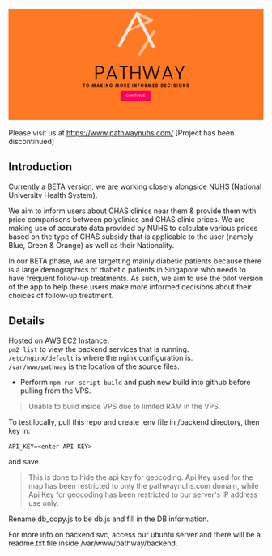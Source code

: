 
![homepage](public/readMeFiles/homepage.png "homepage")

Please visit us at https://www.pathwaynuhs.com/ [Project has been discontinued]

## Introduction

Currently a BETA version, we are working closely alongside NUHS (National University Health System).

We aim to inform users about CHAS clinics near them & provide them with price comparisons between polyclinics and CHAS clinic prices. We are making use of accurate data provided by NUHS to calculate various prices based on the type of CHAS subsidy that is applicable to the user (namely Blue, Green & Orange) as well as their Nationality. 

In our BETA phase, we are targetting mainly diabetic patients because there is a large demographics of diabetic patients in Singapore who needs to have frequent follow-up treatments. As such, we aim to use the pilot version of the app to help these users make more informed decisions about their choices of follow-up treatment. 






## Details

Hosted on AWS EC2 Instance.   
`pm2 list` to view the backend services that is running.  
`/etc/nginx/default` is where the nginx configuration is.  
`/var/www/pathway` is the location of the source files.  

* Perform `npm run-script build` and push new build into github before pulling from the VPS.
> Unable to build inside VPS due to limited RAM in the VPS. 

To test locally, pull this repo and create .env file in /backend directory, then key in:
```
API_KEY=<enter API KEY>
```
and save. 
> This is done to hide the api key for geocoding. Api Key used for the map has been restricted to only the pathwaynuhs.com domain, while Api Key for geocoding has been restricted to our server's IP address use only.

Rename db_copy.js to be db.js and fill in the DB information.

For more info on backend svc, access our ubuntu server and there will be a readme.txt file inside /var/www/pathway/backend.

